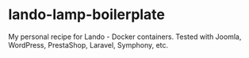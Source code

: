 # lando-lamp-boilerplate
My personal recipe for Lando - Docker containers. Tested with Joomla, WordPress, PrestaShop, Laravel, Symphony, etc.
